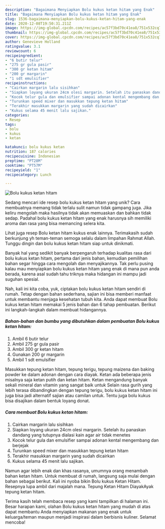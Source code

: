 ```yaml
---
description: "Bagaimana Menyiapkan Bolu kukus ketan hitam yang Enak"
title: "Bagaimana Menyiapkan Bolu kukus ketan hitam yang Enak"
slug: 1536-bagaimana-menyiapkan-bolu-kukus-ketan-hitam-yang-enak
date: 2020-12-08T19:50:31.211Z
image: https://img-global.cpcdn.com/recipes/ac57f3bd70c41ea8/751x532cq70/bolu-kukus-ketan-hitam-foto-resep-utama.jpg
thumbnail: https://img-global.cpcdn.com/recipes/ac57f3bd70c41ea8/751x532cq70/bolu-kukus-ketan-hitam-foto-resep-utama.jpg
cover: https://img-global.cpcdn.com/recipes/ac57f3bd70c41ea8/751x532cq70/bolu-kukus-ketan-hitam-foto-resep-utama.jpg
author: Genevieve Holland
ratingvalue: 3.1
reviewcount: 6
recipeingredient:
- "6 butir telur"
- "275 gr gula pasir"
- "300 gr ketan hitam"
- "200 gr margarin"
- "1 sdt emulsifier"
recipeinstructions:
- "Cairkan margarin lalu sisihkan"
- "Siapkan loyang ukuran 24cm olesi margarin. Setelah itu panaskan dandang yang tutupnya dialasi kain agar air tidak menetes"
- "Kocok telur gula dan emulsifier sampai adonan kental mengembang dan berjejak"
- "Turunkan speed mixer dan masukkan tepung ketan hitam"
- "Terakhir masukkan margarin yang sudah dicairkan"
- "Kukus selama 45 menit lalu sajikan."
categories:
- Resep
tags:
- bolu
- kukus
- ketan

katakunci: bolu kukus ketan 
nutrition: 187 calories
recipecuisine: Indonesian
preptime: "PT28M"
cooktime: "PT57M"
recipeyield: "1"
recipecategory: Lunch

---
```



![Bolu kukus ketan hitam](https://img-global.cpcdn.com/recipes/ac57f3bd70c41ea8/751x532cq70/bolu-kukus-ketan-hitam-foto-resep-utama.jpg)

Sedang mencari ide resep bolu kukus ketan hitam yang unik? Cara membuatnya memang tidak terlalu sulit namun tidak gampang juga. Jika keliru mengolah maka hasilnya tidak akan memuaskan dan bahkan tidak sedap. Padahal bolu kukus ketan hitam yang enak harusnya sih memiliki aroma dan rasa yang bisa memancing selera kita.

Lihat juga resep Bolu ketan hitam kukus enak lainnya. Terimakasih sudah berkunjung yh teman-teman semoga selalu dalam limpahan Rahmat Allah. Tunggu dingin dan bolu kukus ketan hitam siap untuk dinikmati.

Banyak hal yang sedikit banyak berpengaruh terhadap kualitas rasa dari bolu kukus ketan hitam, pertama dari jenis bahan, kemudian pemilihan bahan segar hingga cara mengolah dan menyajikannya. Tak perlu pusing kalau mau menyiapkan bolu kukus ketan hitam yang enak di mana pun anda berada, karena asal sudah tahu triknya maka hidangan ini mampu jadi suguhan spesial.


Nah, kali ini kita coba, yuk, ciptakan bolu kukus ketan hitam sendiri di rumah. Tetap dengan bahan sederhana, sajian ini bisa memberi manfaat untuk membantu menjaga kesehatan tubuh kita. Anda dapat membuat Bolu kukus ketan hitam memakai 5 jenis bahan dan 6 tahap pembuatan. Berikut ini langkah-langkah dalam membuat hidangannya.

<!--inarticleads1-->

##### Bahan-bahan dan bumbu yang dibutuhkan dalam pembuatan Bolu kukus ketan hitam:

1. Ambil 6 butir telur
1. Ambil 275 gr gula pasir
1. Ambil 300 gr ketan hitam
1. Gunakan 200 gr margarin
1. Ambil 1 sdt emulsifier


Masukkan tepung ketan hitam, tepung terigu, tepung maizena dan baking powder ke dalam adonan dengan cara diayak. Ketan ada beberapa jenis misalnya saja ketan putih dan ketan hitam. Ketan mengandung banyak sekali mineral dan vitamin yang sangat baik untuk Selain rasa gurih yang lebih terasa dibandingkan dengan tepung terigu, bolu kukus ketan hitam ini juga bisa jadi alternatif sajian atau camilan untuk. Tentu juga bolu kukus bisa disajikan dalam bentuk loyang donat. 

<!--inarticleads2-->

##### Cara membuat Bolu kukus ketan hitam:

1. Cairkan margarin lalu sisihkan
1. Siapkan loyang ukuran 24cm olesi margarin. Setelah itu panaskan dandang yang tutupnya dialasi kain agar air tidak menetes
1. Kocok telur gula dan emulsifier sampai adonan kental mengembang dan berjejak
1. Turunkan speed mixer dan masukkan tepung ketan hitam
1. Terakhir masukkan margarin yang sudah dicairkan
1. Kukus selama 45 menit lalu sajikan.


Namun agar lebih enak dan khas rasanya, umumnya orang menambah bahan ketan hitam. Untuk membuat di rumah, langsung saja mulai dengan bahan sebagai berikut. Kali ini nyoba bikin Bolu kukus Ketan Hitam. Resepnya lupa ambil dari majalah mana. Tepung Ketan Hitam DiayakAyak tepung ketan hitam. 

Terima kasih telah membaca resep yang kami tampilkan di halaman ini. Besar harapan kami, olahan Bolu kukus ketan hitam yang mudah di atas dapat membantu Anda menyiapkan makanan yang enak untuk keluarga/teman maupun menjadi inspirasi dalam berbisnis kuliner. Selamat mencoba!
